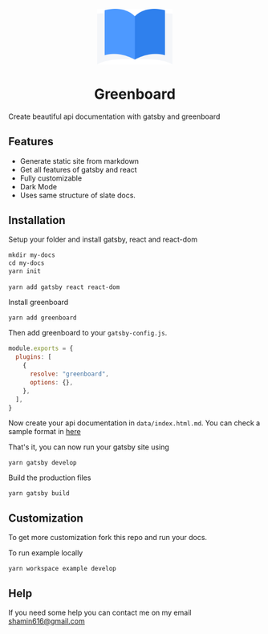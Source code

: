 <p align="center">
  <a href="https://greenboard.surge.sh">
    <img alt="Gatsby" src="./logo/logo.png" width="150" />
  </a>
</p>
<h1 align="center">
  Greenboard
</h1>

Create beautiful api documentation with gatsby and greenboard

## Features
- Generate static site from markdown
- Get all features of gatsby and react
- Fully customizable
- Dark Mode
- Uses same structure of slate docs.

## Installation

Setup your folder and install gatsby, react and react-dom
```shell
mkdir my-docs
cd my-docs
yarn init

yarn add gatsby react react-dom
```

Install greenboard
```shell
yarn add greenboard
```


Then add greenboard to your `gatsby-config.js`. 

```javascript
module.exports = {
  plugins: [
    {
      resolve: "greenboard",
      options: {},
    },
  ],
}
```
Now create your api documentation in `data/index.html.md`. You can check a sample format in [here](./example/data/index.html.md)


That's it, you can now run your gatsby site using

```shell
yarn gatsby develop
```

Build the production files

```shell
yarn gatsby build
```


## Customization
To get more customization fork this repo and run your docs.

To run example locally
```shell
yarn workspace example develop
```

## Help
If you need some help you can contact me on my email [shamin616@gmail.com](mailto:shamin616@gmail.com)
